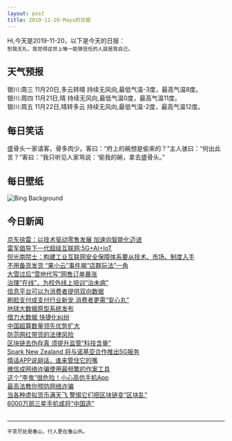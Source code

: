 ```yaml
---
layout: post
title: 2019-11-20-Mayx的日报
---
```


Hi,今天是2019-11-20，以下是今天的日报：<br><small>
恕我无礼，我觉得这世上唯一能够信任的人就是我自己。</small><!--more-->
## 天气预报
银川:周三 11月20日,多云转晴 持续无风向,最低气温-3度，最高气温8度。<br>银川:周四 11月21日,晴 持续无风向,最低气温0度，最高气温11度。<br>银川:周五 11月22日,晴转多云 持续无风向,最低气温-2度，最高气温12度。
## 每日笑话
盛骨头一家请客，骨多肉少。客曰：“府上的碗想是偷来的？”主人骇曰：“何出此言？”客曰：“我只听见人家骂说：‘偷我的碗，拿去盛骨头。”
## 每日壁纸
![Bing Background](https://cn.bing.com/th?id=OHR.ZionBirthday_EN-US2681531368_1920x1080.jpg&rf=LaDigue_1920x1080.jpg&pid=hp "Fall colors in Zion National Park, Utah (© pabradyphoto/Getty Images)")
## 今日新闻

[京东徐雷：以技术驱动零售发展 加速向智能化迈进](http://it.people.com.cn/n1/2019/1120/c1009-31465063.html)   
[雷军倡导下一代超级互联网:5G+AI+IoT](http://it.people.com.cn/n1/2019/1120/c1009-31464408.html)   
[倪光南院士：构建工业互联网安全保障体系要从技术、市场、制度入手](http://it.people.com.cn/n1/2019/1120/c1009-31464437.html)   
[不用备货发货 “果小云”事件揭“店群玩法”一角](http://it.people.com.cn/n1/2019/1120/c1009-31464420.html)   
[大雪过后“雪地代写”网售订单暴涨](http://it.people.com.cn/n1/2019/1120/c1009-31464395.html)   
[治理“在线”，为校外线上培训“治未病”](http://it.people.com.cn/n1/2019/1120/c1009-31464366.html)   
[信息平台可以为消费者提供双向数据](http://it.people.com.cn/n1/2019/1120/c1009-31464362.html)   
[刷脸支付成支付行业新宠 消费者更需“安心丸”](http://it.people.com.cn/n1/2019/1120/c1009-31464360.html)   
[地球大数据原型系统发布](http://it.people.com.cn/n1/2019/1120/c1009-31464239.html)   
[借力大数据 快捷化纠纷](http://it.people.com.cn/n1/2019/1120/c1009-31464238.html)   
[中国超算数量领先优势扩大](http://it.people.com.cn/n1/2019/1120/c1009-31464233.html)   
[防范网红带货的法律风险](http://it.people.com.cn/n1/2019/1120/c1009-31464154.html)   
[区块链去伪存真 须提升监管“科技含量”](http://it.people.com.cn/n1/2019/1120/c1009-31464156.html)   
[Spark New Zealand 将与诺基亚合作推出5G服务](http://it.people.com.cn/n1/2019/1120/c1009-31464161.html)   
[情话APP说胡话，谁来管住它的嘴](http://it.people.com.cn/n1/2019/1120/c1009-31464100.html)   
[微信成网络诈骗使用最频繁的作案工具](http://it.people.com.cn/n1/2019/1120/c1009-31464129.html)   
[这个“李鬼”很危险！小心高仿手机App](http://it.people.com.cn/n1/2019/1120/c1009-31464132.html)   
[最高法教你预防网络诈骗](http://it.people.com.cn/n1/2019/1120/c1009-31464218.html)   
[当各种虚拟货币满天飞 警惕它们把区块链变“区块乱”](http://it.people.com.cn/n1/2019/1120/c1009-31464086.html)   
[6000万部三星手机或将“中国造”](http://it.people.com.cn/n1/2019/1120/c1009-31464185.html)   
<br />

***

<small>平芜尽处是春山，行人更在春山外。</small>
